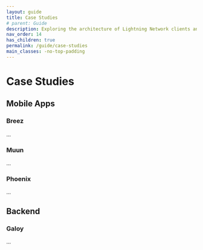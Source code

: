 ```yaml
---
layout: guide
title: Case Studies
# parent: Guide
description: Exploring the architecture of Lightning Network clients and nodes
nav_order: 14
has_children: true
permalink: /guide/case-studies
main_classes: -no-top-padding
---
```


# Case Studies

## Mobile Apps
### Breez
...

### Muun
...

### Phoenix
...

## Backend
### Galoy
...